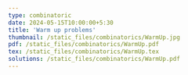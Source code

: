 ```yaml
---
type: combinatoric
date: 2024-05-15T10:00:00+5:30
title: 'Warm up problems'
thumbnail: /static_files/combinatorics/WarmUp.jpg
pdf: /static_files/combinatorics/WarmUp.pdf
tex: /static_files/combinatorics/WarmUp.tex
solutions: /static_files/combinatorics/WarmUp.pdf
---
```

